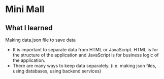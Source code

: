 # Mini Mall

## What I learned

Making data.json file to save data

- It is important to separate data from HTML or JavaScript. HTML is for the structure of the application and JavaScript is for business logic of the application.
- There are many ways to keep data separately. (i.e. making json files, using databases, using backend services)

